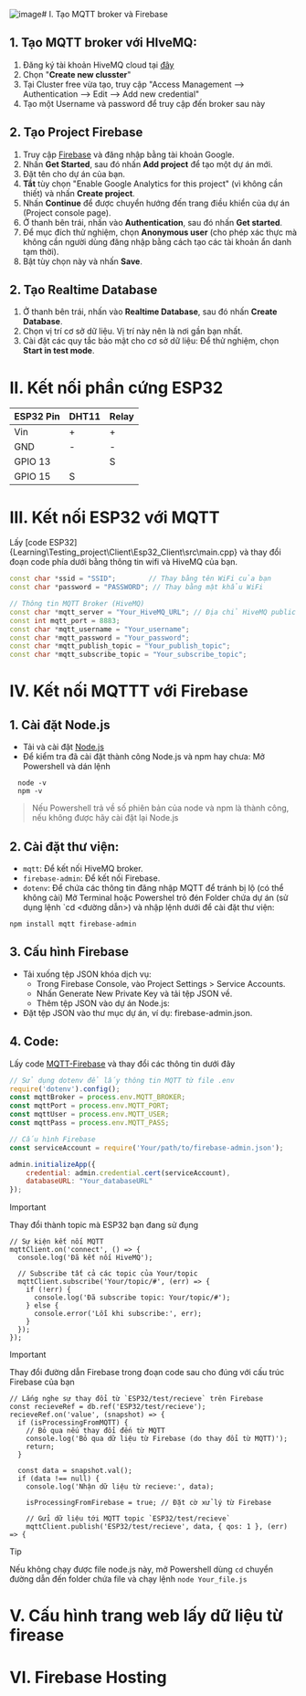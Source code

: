 ![image](https://github.com/user-attachments/assets/f562c076-e925-47de-bb99-ba7936ab23da)# I. Tạo MQTT broker và Firebase
## 1. Tạo MQTT broker với HIveMQ:
1. Đăng ký tài khoản HiveMQ cloud tại [đây](https://www.hivemq.com/company/get-hivemq/)
2. Chọn "**Create new clusster**"
3. Tại Cluster free vừa tạo, truy cập "Access Management --> Authentication --> Edit --> Add new credential"
4. Tạo một Username và password để truy cập đến broker sau này

## 2. Tạo Project Firebase
1. Truy cập [Firebase](https://firebase.google.com/) và đăng nhập bằng tài khoản Google.
2. Nhấn **Get Started**, sau đó nhấn **Add project** để tạo một dự án mới.
3. Đặt tên cho dự án của bạn.
4. **Tắt** tùy chọn "Enable Google Analytics for this project" (vì không cần thiết) và nhấn **Create project**.
5. Nhấn **Continue** để được chuyển hướng đến trang điều khiển của dự án (Project console page).
6. Ở thanh bên trái, nhấn vào **Authentication**, sau đó nhấn **Get started**.
7. Để mục đích thử nghiệm, chọn **Anonymous user** (cho phép xác thực mà không cần người dùng đăng nhập bằng cách tạo các tài khoản ẩn danh tạm thời).
8. Bật tùy chọn này và nhấn **Save**.

## 2. Tạo Realtime Database
1. Ở thanh bên trái, nhấn vào **Realtime Database**, sau đó nhấn **Create Database**.
2. Chọn vị trí cơ sở dữ liệu. Vị trí này nên là nơi gần bạn nhất.
3. Cài đặt các quy tắc bảo mật cho cơ sở dữ liệu: Để thử nghiệm, chọn **Start in test mode**.

# II. Kết nối phần cứng ESP32

| **ESP32 Pin** | **DHT11** | **Relay** |
|---------------|-----------|-----------|
| Vin           | +         | +         |
| GND           | -         | -         |
| GPIO 13       |           | S         |
| GPIO 15       | S         |           |

# III. Kết nối ESP32 với MQTT
Lấy [code ESP32]{Learning\Testing_project\Client\Esp32_Client\src\main.cpp} và thay đổi đoạn code phía dưới bằng thông tin wifi và HiveMQ của bạn.
``` C++
const char *ssid = "SSID";        // Thay bằng tên WiFi của bạn
const char *password = "PASSWORD"; // Thay bằng mật khẩu WiFi

// Thông tin MQTT Broker (HiveMQ)
const char *mqtt_server = "Your_HiveMQ_URL"; // Địa chỉ HiveMQ public broker
const int mqtt_port = 8883;                                                      // Cổng mã hóa
const char *mqtt_username = "Your_username";                                           // Username đã ghi nhớ
const char *mqtt_password = "Your_password";                                         // Password đã ghi nhớ
const char *mqtt_publish_topic = "Your_publish_topic";                              // Topic để gửi dữ liệu
const char *mqtt_subscribe_topic = "Your_subscribe_topic";                         // Topic để nhận dữ liệu
```

# IV. Kết nối MQTTT với Firebase

## 1. Cài đặt Node.js
  - Tải và cài đặt [Node.js](https://nodejs.org/en)
  - Để kiểm tra đã cài đặt thành công Node.js và npm hay chưa: Mở Powershell và dán lệnh
```
  node -v
  npm -v
```
> Nếu Powershell trả về số phiên bản của node và npm là thành công, nếu không được hãy cài đặt lại Node.js

## 2. Cài đặt thư viện:
  - `mqtt`: Để kết nối HiveMQ broker.
  - `firebase-admin`: Để kết nối Firebase.
  - `dotenv`: Để chứa các thông tin đăng nhập MQTT để tránh bị lộ (có thể không cài) 
Mở Terminal hoặc Powershel trỏ đén Folder chứa dự án (sử dụng lệnh `cd <đường dẫn>) và nhập lệnh dưới để cài đặt thư viện:
```
npm install mqtt firebase-admin
```
## 3. Cấu hình Firebase
- Tải xuống tệp JSON khóa dịch vụ:
    - Trong Firebase Console, vào Project Settings > Service Accounts.
    - Nhấn Generate New Private Key và tải tệp JSON về.
    - Thêm tệp JSON vào dự án Node.js:
- Đặt tệp JSON vào thư mục dự án, ví dụ: firebase-admin.json.
## 4. Code:
Lấy code [MQTT-Firebase](Learning\Testing_project\Website\MQTT.js) và thay đổi các thông tin dưới đây
``` Javascript
// Sử dụng dotenv để lấy thông tin MQTT từ file .env
require('dotenv').config();
const mqttBroker = process.env.MQTT_BROKER;
const mqttPort = process.env.MQTT_PORT;
const mqttUser = process.env.MQTT_USER;
const mqttPass = process.env.MQTT_PASS;

// Cấu hình Firebase
const serviceAccount = require('Your/path/to/firebase-admin.json');

admin.initializeApp({
    credential: admin.credential.cert(serviceAccount),
    databaseURL: "Your_databaseURL"
});
```
> [!IMPORTANT]
> Thay đổi thành topic mà ESP32 bạn đang sử đụng
``` JS
// Sự kiện kết nối MQTT
mqttClient.on('connect', () => {
  console.log('Đã kết nối HiveMQ');
  
  // Subscribe tất cả các topic của Your/topic
  mqttClient.subscribe('Your/topic/#', (err) => {
    if (!err) {
      console.log('Đã subscribe topic: Your/topic/#');
    } else {
      console.error('Lỗi khi subscribe:', err);
    }
  });
});
```
> [!IMPORTANT]
> Thay đổi đường dẫn Firebase trong đoạn code sau cho đúng với cấu trúc Firebase của bạn
```JS
// Lắng nghe sự thay đổi từ `ESP32/test/recieve` trên Firebase
const recieveRef = db.ref('ESP32/test/recieve');
recieveRef.on('value', (snapshot) => {
  if (isProcessingFromMQTT) {
    // Bỏ qua nếu thay đổi đến từ MQTT
    console.log('Bỏ qua dữ liệu từ Firebase (do thay đổi từ MQTT)');
    return;
  }

  const data = snapshot.val();
  if (data !== null) {
    console.log('Nhận dữ liệu từ recieve:', data);

    isProcessingFromFirebase = true; // Đặt cờ xử lý từ Firebase

    // Gửi dữ liệu tới MQTT topic `ESP32/test/recieve`
    mqttClient.publish('ESP32/test/recieve', data, { qos: 1 }, (err) => {
```
> [!TIP]
> Nếu không chạy được file node.js này, mở Powershell dùng `cd` chuyển đường dẫn đến folder chứa file và chạy lệnh `node Your_file.js`
# V. Cấu hình trang web lấy dữ liệu từ firease
# VI. Firebase Hosting
